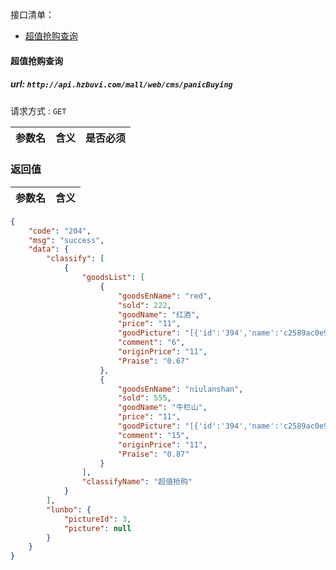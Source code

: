 接口清单：
- [超值抢购查询](#超值抢购查询)


#### 超值抢购查询

##### url: `http://api.hzbuvi.com/mall/web/cms/panicBuying`
请求方式 : `GET`


参数名    | 含义    | 是否必须
-------|--------|-----


###  返回值

参数名  | 含义
-------------|-------------

```json
{
    "code": "204",
    "msg": "success",
    "data": {
        "classify": [
            {
                "goodsList": [
                    {
                        "goodsEnName": "red",
                        "sold": 222,
                        "goodName": "红酒",
                        "price": "11",
                        "goodPicture": "[{'id':'394','name':'c2589ac0e9a26af40572a99ed476aa42'}]",
                        "comment": "6",
                        "originPrice": "11",
                        "Praise": "0.67"
                    },
                    {
                        "goodsEnName": "niulanshan",
                        "sold": 555,
                        "goodName": "牛栏山",
                        "price": "11",
                        "goodPicture": "[{'id':'394','name':'c2589ac0e9a26af40572a99ed476aa42'}]",
                        "comment": "15",
                        "originPrice": "11",
                        "Praise": "0.87"
                    }
                ],
                "classifyName": "超值抢购"
            }
        ],
        "lunbo": {
            "pictureId": 3,
            "picture": null
        }
    }
}
```
